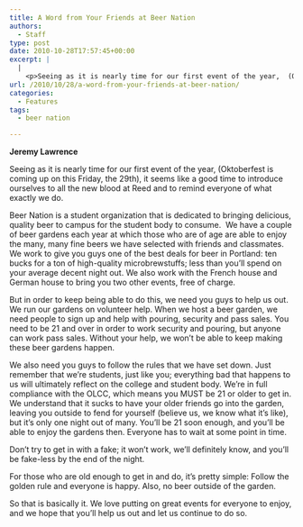 ```yaml
---
title: A Word from Your Friends at Beer Nation
authors: 
  - Staff
type: post
date: 2010-10-28T17:57:45+00:00
excerpt: |
  |
    <p>Seeing as it is nearly time for our first event of the year,  (Oktoberfest is coming up on this Friday, the 29th), it seems like a  good time to introduce ourselves to all the new blood at Reed and to remind everyone of what exactly we do.</p>
url: /2010/10/28/a-word-from-your-friends-at-beer-nation/
categories:
  - Features
tags:
  - beer nation

---
```

**Jeremy Lawrence**

Seeing as it is nearly time for our first event of the year, (Oktoberfest is coming up on this Friday, the 29th), it seems like a good time to introduce ourselves to all the new blood at Reed and to remind everyone of what exactly we do.

Beer Nation is a student organization that is dedicated to bringing delicious, quality beer to campus for the student body to consume.  We have a couple of beer gardens each year at which those who are of age are able to enjoy the many, many fine beers we have selected with friends and classmates. We work to give you guys one of the best deals for beer in Portland: ten bucks for a ton of high-quality microbrewstuffs; less than you’ll spend on your average decent night out. We also work with the French house and German house to bring you two other events, free of charge.

But in order to keep being able to do this, we need you guys to help us out. We run our gardens on volunteer help. When we host a beer garden, we need people to sign up and help with pouring, security and pass sales. You need to be 21 and over in order to work security and pouring, but anyone can work pass sales. Without your help, we won’t be able to keep making these beer gardens happen.

We also need you guys to follow the rules that we have set down. Just remember that we’re students, just like you; everything bad that happens to us will ultimately reflect on the college and student body. We’re in full compliance with the OLCC, which means you MUST be 21 or older to get in. We understand that it sucks to have your older friends go into the garden, leaving you outside to fend for yourself (believe us, we know what it’s like), but it’s only one night out of many. You’ll be 21 soon enough, and you’ll be able to enjoy the gardens then. Everyone has to wait at some point in time.

Don’t try to get in with a fake; it won’t work, we’ll definitely know, and you’ll be fake-less by the end of the night.

For those who are old enough to get in and do, it’s pretty simple: Follow the golden rule and everyone is happy. Also, no beer outside of the garden.

So that is basically it. We love putting on great events for everyone to enjoy, and we hope that you’ll help us out and let us continue to do so.
